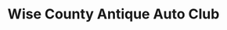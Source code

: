 ---
title: "Wise County Antique Auto Club"
url: /decatur/wise-county-antique-auto-club/
shop: Autohaus
---